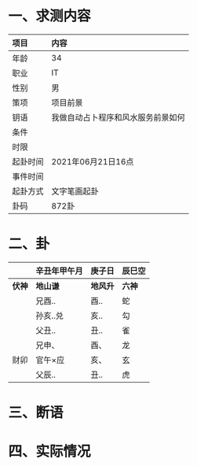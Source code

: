 # 一、求测内容
|项目|内容|
|:-|:-|
|年龄|34|
|职业|IT|
|性别|男|
|策项|项目前景|
|钥语|我做自动占卜程序和风水服务前景如何|
|条件||
|时限||
|起卦时间|2021年06月21日16点|
|事件时间||
|起卦方式|文字笔画起卦|
|卦码|872卦|

# 二、卦
||辛丑年甲午月|庚子日|辰巳空|
|:-|:-|:-|:-|
|**伏神**|**地山谦**|**地风升**|**六神**|
||兄酉..|酉..|蛇|
||孙亥..兑|亥..|勾|
||父丑..|丑..|雀|
||兄申、|酉、|龙|
|财卯|官午×应|亥、|玄|
||父辰..|丑..|虎|


# 三、断语

# 四、实际情况